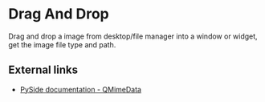 # Drag And Drop

Drag and drop a image from desktop/file manager into a window or widget,
get the image file type and path.


## External links

 - [PySide documentation - QMimeData](http://www.pyside.org/docs/pyside/PySide/QtCore/QMimeData.html)